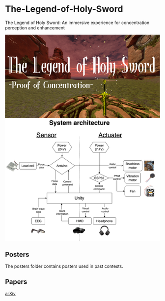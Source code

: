 # The-Legend-of-Holy-Sword
The Legend of Holy Sword: An immersive experience for concentration perception and enhancement

![Image of experience overview](images/The_Legend_of_holy_Sword_Proof_of_concentration.png)
![System configuration diagram](images/system_architecture.png)

## Posters
The posters folder contains posters used in past contests.

## Papers
[arXiv](https://arxiv.org/abs/2408.16782)
